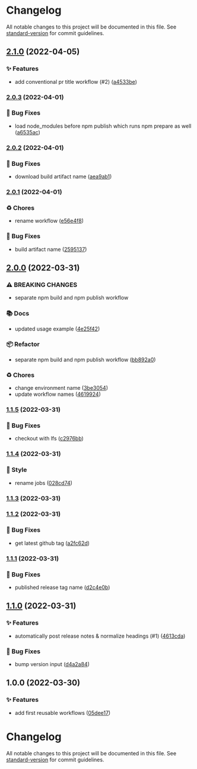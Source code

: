 # Changelog

All notable changes to this project will be documented in this file. See [standard-version](https://github.com/conventional-changelog/standard-version) for commit guidelines.

## [2.1.0](https://github.com/KL-Engineering/github-action-workflows/branches/compare/v2.1.0%0Dv2.0.3) (2022-04-05)


### ✨ Features

* add conventional pr title workflow (#2) ([a4533be](https://github.com/KL-Engineering/github-action-workflows/commits/a4533beb2a1b4f84b4509fdabc60c66e7d5b8e6b))

### [2.0.3](https://github.com/KL-Engineering/github-action-workflows/branches/compare/v2.0.3%0Dv2.0.2) (2022-04-01)


### 🐛 Bug Fixes

* load node_modules before npm publish which runs npm prepare as well ([a6535ac](https://github.com/KL-Engineering/github-action-workflows/commits/a6535ac497bd64c36c3d1fef009e5c468f863b11))

### [2.0.2](https://github.com/KL-Engineering/github-action-workflows/branches/compare/v2.0.2%0Dv2.0.1) (2022-04-01)


### 🐛 Bug Fixes

* download build artifact name ([aea9ab1](https://github.com/KL-Engineering/github-action-workflows/commits/aea9ab122e34bb61327e3fa3789eaaaa25deaacf))

### [2.0.1](https://github.com/KL-Engineering/github-action-workflows/branches/compare/v2.0.1%0Dv2.0.0) (2022-04-01)


### ♻️ Chores

* rename workflow ([e56e4f8](https://github.com/KL-Engineering/github-action-workflows/commits/e56e4f8239369591254d4bc4f783e879399680c2))


### 🐛 Bug Fixes

* build artifact name ([2595137](https://github.com/KL-Engineering/github-action-workflows/commits/2595137116d9002a8e0f4ef8d11173088a7b9111))

## [2.0.0](https://github.com/KL-Engineering/github-action-workflows/branches/compare/v2.0.0%0Dv1.1.5) (2022-03-31)


### ⚠ BREAKING CHANGES

* separate npm build and npm publish workflow

### 📚 Docs

* updated usage example ([4e25f42](https://github.com/KL-Engineering/github-action-workflows/commits/4e25f427312e18f44727ec26850483676d59d70b))


### 📦 Refactor

* separate npm build and npm publish workflow ([bb892a0](https://github.com/KL-Engineering/github-action-workflows/commits/bb892a02bc38763b462ea13c46f537e9cf3c88f3))


### ♻️ Chores

* change environment name ([3be3054](https://github.com/KL-Engineering/github-action-workflows/commits/3be3054c7890963a2e8be3fc372f5cc9018f42ca))
* update workflow names ([4619924](https://github.com/KL-Engineering/github-action-workflows/commits/46199240da6efb2e097ceda7b7c47398623455e0))

### [1.1.5](https://github.com/KL-Engineering/github-action-workflows/branches/compare/v1.1.5%0Dv1.1.4) (2022-03-31)


### 🐛 Bug Fixes

* checkout with lfs ([c2976bb](https://github.com/KL-Engineering/github-action-workflows/commits/c2976bb1b5b70e072987fb64b65ed814fa6c1652))

### [1.1.4](https://github.com/KL-Engineering/github-action-workflows/branches/compare/v1.1.4%0Dv1.1.3) (2022-03-31)


### 💎 Style

* rename jobs ([028cd74](https://github.com/KL-Engineering/github-action-workflows/commits/028cd741f7e2a95ea782f2757eef62ab2f1bfcad))

### [1.1.3](https://github.com/KL-Engineering/github-action-workflows/branches/compare/v1.1.3%0Dv1.1.2) (2022-03-31)

### [1.1.2](https://github.com/KL-Engineering/github-action-workflows/branches/compare/v1.1.2%0Dv1.1.1) (2022-03-31)


### 🐛 Bug Fixes

* get latest github tag ([a2fc62d](https://github.com/KL-Engineering/github-action-workflows/commits/a2fc62d577886f290b78c4650873111b28191e2f))

### [1.1.1](https://github.com/KL-Engineering/github-action-workflows/branches/compare/v1.1.1%0Dv1.1.0) (2022-03-31)


### 🐛 Bug Fixes

* published release tag name ([d2c4e0b](https://github.com/KL-Engineering/github-action-workflows/commits/d2c4e0bbbd298952141618450c6d68b3e21894a8))

## [1.1.0](https://github.com/KL-Engineering/github-action-workflows/branches/compare/v1.1.0%0Dv1.0.0) (2022-03-31)


### ✨ Features

* automatically post release notes & normalize headings (#1) ([4613cda](https://github.com/KL-Engineering/github-action-workflows/commits/4613cda40e717d35557b4c0bfcd9e0b632fbdcef))


### 🐛 Bug Fixes

* bump version input ([d4a2a84](https://github.com/KL-Engineering/github-action-workflows/commits/d4a2a846b7894b264f34e31031e8814d4342a020))

## 1.0.0 (2022-03-30)


### ✨ Features

* add first reusable workflows ([05dee17](https://github.com/KL-Engineering/github-action-workflows/commits/05dee17313ee0436a8e3ae2041ba8d620fc515da))

# Changelog

All notable changes to this project will be documented in this file. See [standard-version](https://github.com/conventional-changelog/standard-version) for commit guidelines.
